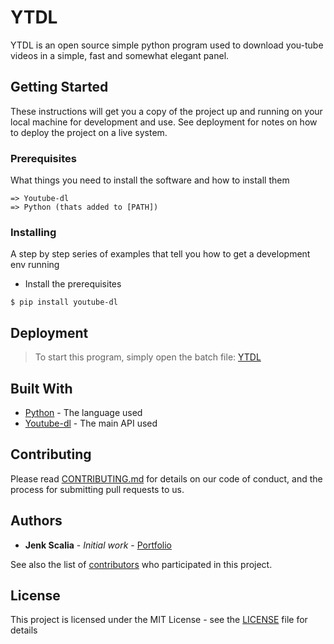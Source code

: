 # YTDL

YTDL is an open source simple python program used to download you-tube videos in a simple, fast and somewhat elegant panel.

## Getting Started

These instructions will get you a copy of the project up and running on your local machine for development and use. See deployment for notes on how to deploy the project on a live system.

### Prerequisites

What things you need to install the software and how to install them

```
=> Youtube-dl
=> Python (thats added to [PATH])
```

### Installing

A step by step series of examples that tell you how to get a development env running

- Install the prerequisites

```
$ pip install youtube-dl
```

## Deployment

> To start this program, simply open the batch file: [YTDL](YTDL.bat)

## Built With

* [Python](https://www.python.org/) - The language used
* [Youtube-dl](https://youtube-dl.org/) - The main API used

## Contributing

Please read [CONTRIBUTING.md](https://gist.github.com/PurpleBooth/b24679402957c63ec426) for details on our code of conduct, and the process for submitting pull requests to us.

## Authors

* **Jenk Scalia** - *Initial work* - [Portfolio](https://jenkess.myportfolio.com/)

See also the list of [contributors](https://github.com/your/project/contributors) who participated in this project.

## License

This project is licensed under the MIT License - see the [LICENSE](LICENSE) file for details
